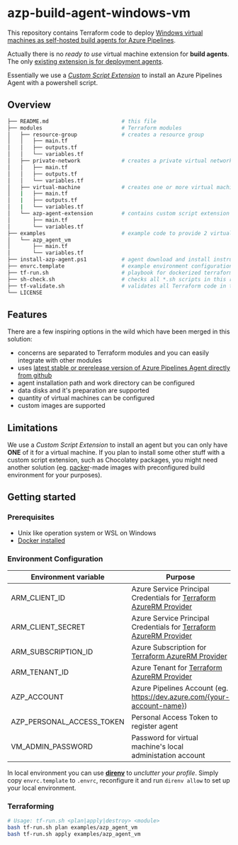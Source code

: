 # azp-build-agent-windows-vm

This repository contains Terraform code to deploy [Windows virtual machines as self-hosted build agents for Azure Pipelines](https://docs.microsoft.com/en-us/azure/devops/pipelines/agents/v2-windows?view=azure-devops).

Actually there is no _ready to use_ virtual machine extension for **build agents**. The only [existing extension is for deployment agents](https://docs.microsoft.com/en-us/azure/devops/pipelines/release/deployment-groups/howto-provision-deployment-group-agents?view=azure-devops#install-the-azure-pipelines-agent-azure-vm-extension-using-an-arm-template).

Essentially we use a [_Custom Script Extension_](https://docs.microsoft.com/en-us/azure/virtual-machines/extensions/custom-script-windows) to install an Azure Pipelines Agent with a powershell script.

## Overview

```bash
├── README.md                       # this file
├── modules                         # Terraform modules
│   ├── resource-group              # creates a resource group
│   │   ├── main.tf
│   │   ├── outputs.tf
│   │   └── variables.tf
│   ├── private-network             # creates a private virtual network with a subnet
│   │   ├── main.tf
│   │   ├── outputs.tf
│   │   └── variables.tf
│   ├── virtual-machine             # creates one or more virtual machines and it's data disks
│   |   ├── main.tf
│   |   ├── outputs.tf
│   |   └── variables.tf
│   └── azp-agent-extension         # contains custom script extension to install agent
│       ├── main.tf
│       └── variables.tf
├── examples                        # example code to provide 2 virtual machines as build agents for your Azure Pipelines account
│   └── azp_agent_vm
│       ├── main.tf
│       └── variables.tf
├── install-azp-agent.ps1           # agent download and install instructions (referred from custom script extensions)
├── envrc.template                  # example environment configuration
├── tf-run.sh                       # playbook for dockerized terraform runs
├── sh-check.sh                     # checks all *.sh scripts in this repository
├── tf-validate.sh                  # validates all Terraform code in this repository
└── LICENSE

```

## Features

There are a few inspiring options in the wild which have been merged in this solution:

- concerns are separated to Terraform modules and you can easily integrate with other modules
- uses [latest stable or prerelease version of Azure Pipelines Agent directly from github](https://github.com/Microsoft/azure-pipelines-agent)
- agent installation path and work directory can be configured
- data disks and it's preparation are supported
- quantity of virtual machines can be configured
- custom images are supported

## Limitations

We use a _Custom Script Extension_ to install an agent but you can only have **ONE** of it for a virtual machine. If you plan to install some other stuff with a custom script extension, such as Chocolatey packages, you might need another solution (eg. [packer](https://www.packer.io/)-made images with preconfigured build environment for your purposes).

## Getting started

### Prerequisites

- Unix like operation system or WSL on Windows
- [Docker installed](https://docs.docker.com/install/)

### Environment Configuration

| Environment variable | Purpose |
|---|---|
| ARM_CLIENT_ID | Azure Service Principal Credentials for [Terraform AzureRM Provider](https://www.terraform.io/docs/providers/azurerm/guides/service_principal_client_secret.html) |
| ARM_CLIENT_SECRET | Azure Service Principal Credentials for [Terraform AzureRM Provider](https://www.terraform.io/docs/providers/azurerm/guides/service_principal_client_secret.html) |
| ARM_SUBSCRIPTION_ID | Azure Subscription for [Terraform AzureRM Provider](https://www.terraform.io/docs/providers/azurerm/guides/service_principal_client_secret.html) |
| ARM_TENANT_ID | Azure Tenant for [Terraform AzureRM Provider](https://www.terraform.io/docs/providers/azurerm/guides/service_principal_client_secret.html) |
| AZP_ACCOUNT | Azure Pipelines Account (eg. https://dev.azure.com/{your-account-name}) |
| AZP_PERSONAL_ACCESS_TOKEN | Personal Access Token to register agent |
| VM_ADMIN_PASSWORD | Password for virtual machine's local administation account |

In local environment you can use [**direnv**](https://direnv.net/) to _unclutter your profile_. Simply copy `envrc.template` to `.envrc`, reconfigure it and run `direnv allow` to set up your local environment.

### Terraforming

```bash
# Usage: tf-run.sh <plan|apply|destroy> <module>
bash tf-run.sh plan examples/azp_agent_vm
bash tf-run.sh apply examples/azp_agent_vm
```
